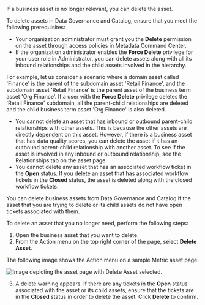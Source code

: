 If a business asset is no longer relevant, you can delete the asset.

To delete assets in Data Governance and Catalog, ensure that you meet the following prerequisites:

* Your organization administrator must grant you the **Delete** permission on the asset through access policies in Metadata Command Center.
* If the organization administrator enables the **Force Delete** privilege for your user role in Administrator, you can delete assets along with all its inbound relationships and the child assets involved in the hierarchy.

For example, let us consider a scenario where a domain asset called 'Finance' is the parent of the subdomain asset 'Retail Finance', and the subdomain asset 'Retail Finance' is the parent asset of the business term asset 'Org Finance'. If a user with the **Force Delete** privilege deletes the 'Retail Finance' subdomain, all the parent-child relationships are deleted and the child business term asset 'Org Finance' is also deleted.

* You cannot delete an asset that has inbound or outbound parent-child relationships with other assets. This is because the other assets are directly dependent on this asset. However, if there is a business asset that has data quality scores, you can delete the asset if it has an outbound parent-child relationship with another asset. To see if the asset is involved in any inbound or outbound relationship, see the Relationships tab on the asset page.
* You cannot delete any asset that has an associated workflow ticket in the **Open** status. If you delete an asset that has associated workflow tickets in the **Closed** status, the asset is deleted along with the closed workflow tickets.

You can delete business assets from Data Governance and Catalog if the asset that you are trying to delete or its child assets do not have open tickets associated with them.

To delete an asset that you no longer need, perform the following steps:

1. Open the business asset that you want to delete.
2. From the Action menu on the top right corner of the page, select **Delete Asset**.

The following image shows the Action menu on a sample Metric asset page:

![Image depicting the asset page with Delete Asset selected.](https://onlinehelp.informatica.com/iics/prod/dgc/en/ad-asset-management/images/GUID-39412993-FEE4-4219-A606-B2CD4A00713F-low.png)

3. A delete warning appears. If there are any tickets in the **Open** status associated with the asset or its child assets, ensure that the tickets are in the **Closed** status in order to delete the asset. Click **Delete** to confirm.
